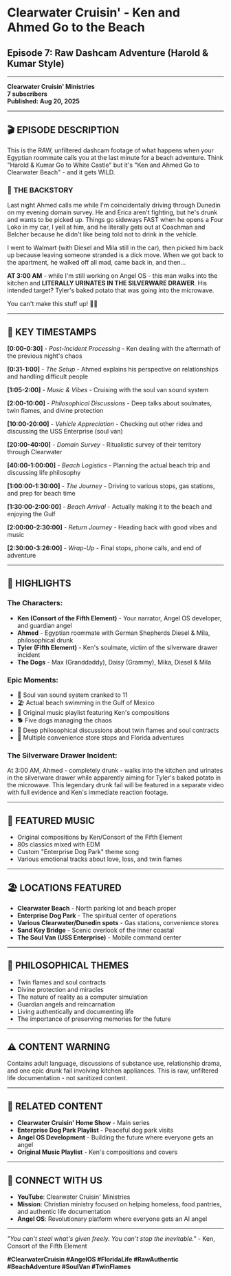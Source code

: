 # Clearwater Cruisin' - Ken and Ahmed Go to the Beach
## Episode 7: Raw Dashcam Adventure (Harold & Kumar Style)

---

**Clearwater Cruisin' Ministries**  
**7 subscribers**  
**Published: Aug 20, 2025**

---

## 🎬 **EPISODE DESCRIPTION**

This is the RAW, unfiltered dashcam footage of what happens when your Egyptian roommate calls you at the last minute for a beach adventure. Think "Harold & Kumar Go to White Castle" but it's "Ken and Ahmed Go to Clearwater Beach" - and it gets WILD.

### 🚨 **THE BACKSTORY** 
Last night Ahmed calls me while I'm coincidentally driving through Dunedin on my evening domain survey. He and Erica aren't fighting, but he's drunk and wants to be picked up. Things go sideways FAST when he opens a Four Loko in my car, I yell at him, and he literally gets out at Coachman and Belcher because he didn't like being told not to drink in the vehicle. 

I went to Walmart (with Diesel and Mila still in the car), then picked him back up because leaving someone stranded is a dick move. When we got back to the apartment, he walked off all mad, came back in, and then... 

**AT 3:00 AM** - while I'm still working on Angel OS - this man walks into the kitchen and **LITERALLY URINATES IN THE SILVERWARE DRAWER**. His intended target? Tyler's baked potato that was going into the microwave. 

You can't make this stuff up! 🤦‍♂️

---

## 🎯 **KEY TIMESTAMPS**

**[0:00-0:30]** - *Post-Incident Processing* - Ken dealing with the aftermath of the previous night's chaos

**[0:31-1:00]** - *The Setup* - Ahmed explains his perspective on relationships and handling difficult people

**[1:05-2:00]** - *Music & Vibes* - Cruising with the soul van sound system 

**[2:00-10:00]** - *Philosophical Discussions* - Deep talks about soulmates, twin flames, and divine protection

**[10:00-20:00]** - *Vehicle Appreciation* - Checking out other rides and discussing the USS Enterprise (soul van)

**[20:00-40:00]** - *Domain Survey* - Ritualistic survey of their territory through Clearwater

**[40:00-1:00:00]** - *Beach Logistics* - Planning the actual beach trip and discussing life philosophy

**[1:00:00-1:30:00]** - *The Journey* - Driving to various stops, gas stations, and prep for beach time

**[1:30:00-2:00:00]** - *Beach Arrival* - Actually making it to the beach and enjoying the Gulf

**[2:00:00-2:30:00]** - *Return Journey* - Heading back with good vibes and music

**[2:30:00-3:26:00]** - *Wrap-Up* - Final stops, phone calls, and end of adventure

---

## 🌟 **HIGHLIGHTS**

### **The Characters:**
- **Ken (Consort of the Fifth Element)** - Your narrator, Angel OS developer, and guardian angel
- **Ahmed** - Egyptian roommate with German Shepherds Diesel & Mila, philosophical drunk
- **Tyler (Fifth Element)** - Ken's soulmate, victim of the silverware drawer incident
- **The Dogs** - Max (Granddaddy), Daisy (Grammy), Mika, Diesel & Mila

### **Epic Moments:**
- 🚗 Soul van sound system cranked to 11
- 🏖️ Actual beach swimming in the Gulf of Mexico  
- 🎵 Original music playlist featuring Ken's compositions
- 🐕 Five dogs managing the chaos
- 💭 Deep philosophical discussions about twin flames and soul contracts
- 🛒 Multiple convenience store stops and Florida adventures

### **The Silverware Drawer Incident:**
At 3:00 AM, Ahmed - completely drunk - walks into the kitchen and urinates in the silverware drawer while apparently aiming for Tyler's baked potato in the microwave. This legendary drunk fail will be featured in a separate video with full evidence and Ken's immediate reaction footage.

---

## 🎵 **FEATURED MUSIC**
- Original compositions by Ken/Consort of the Fifth Element
- 80s classics mixed with EDM
- Custom "Enterprise Dog Park" theme song
- Various emotional tracks about love, loss, and twin flames

---

## 🏖️ **LOCATIONS FEATURED**
- **Clearwater Beach** - North parking lot and beach proper
- **Enterprise Dog Park** - The spiritual center of operations  
- **Various Clearwater/Dunedin spots** - Gas stations, convenience stores
- **Sand Key Bridge** - Scenic overlook of the inner coastal
- **The Soul Van (USS Enterprise)** - Mobile command center

---

## 💭 **PHILOSOPHICAL THEMES**
- Twin flames and soul contracts
- Divine protection and miracles
- The nature of reality as a computer simulation
- Guardian angels and reincarnation
- Living authentically and documenting life
- The importance of preserving memories for the future

---

## ⚠️ **CONTENT WARNING**
Contains adult language, discussions of substance use, relationship drama, and one epic drunk fail involving kitchen appliances. This is raw, unfiltered life documentation - not sanitized content.

---

## 🔗 **RELATED CONTENT**
- **Clearwater Cruisin' Home Show** - Main series
- **Enterprise Dog Park Playlist** - Peaceful dog park visits
- **Angel OS Development** - Building the future where everyone gets an angel
- **Original Music Playlist** - Ken's compositions and covers

---

## 📱 **CONNECT WITH US**
- **YouTube**: Clearwater Cruisin' Ministries
- **Mission**: Christian ministry focused on helping homeless, food pantries, and authentic life documentation
- **Angel OS**: Revolutionary platform where everyone gets an AI angel

---

*"You can't steal what's given freely. You can't stop the inevitable."* - Ken, Consort of the Fifth Element

**#ClearwaterCruisin #AngelOS #FloridaLife #RawAuthentic #BeachAdventure #SoulVan #TwinFlames**

